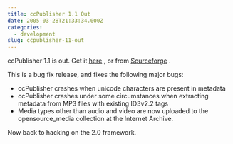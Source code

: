 ```yaml
---
title: ccPublisher 1.1 Out
date: 2005-03-28T21:33:34.000Z
categories:
  - development
slug: ccpublisher-11-out
---
```

ccPublisher 1.1 is out. Get it [here][1] , or from [Sourceforge][2] .

This is a bug fix release, and fixes the following major bugs:

<ul class="simple">
  <li>
    ccPublisher crashes when unicode characters are present in metadata
  </li>
  <li>
    ccPublisher crashes under some circumstances when extracting metadata from <span class="caps">MP3</span> files with existing ID3v2.2 tags
  </li>
  <li>
    Media types other than audio and video are now uploaded to the opensource_media collection at the Internet Archive.
  </li>
</ul>

Now back to hacking on the 2.0 framework.



 [1]: http://mirrors.creativecommons.org/software/publisher
 [2]: http://sf.net/projects/cctools

